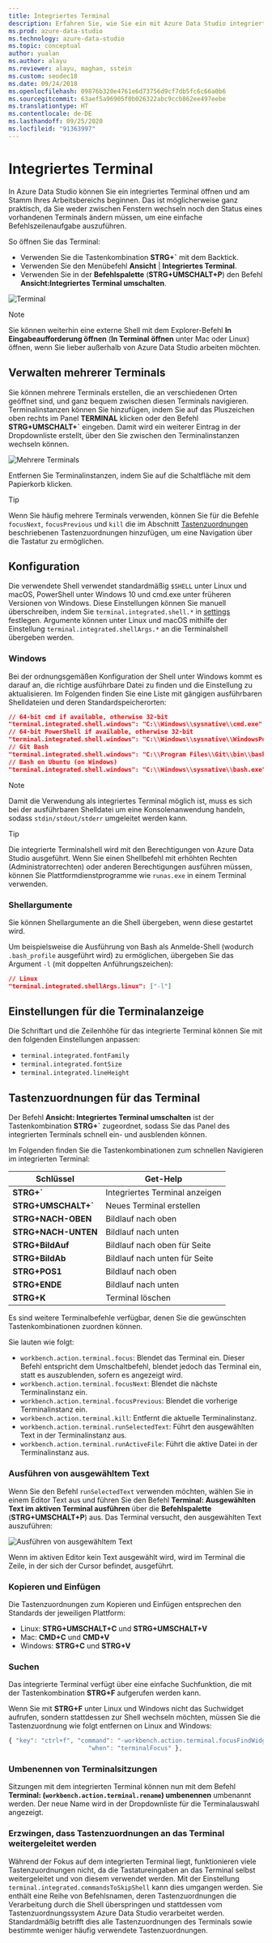 ```yaml
---
title: Integriertes Terminal
description: Erfahren Sie, wie Sie ein mit Azure Data Studio integriertes Terminal öffnen. Ein integriertes Terminal kann sich als praktischer als ein separates Terminal erweisen.
ms.prod: azure-data-studio
ms.technology: azure-data-studio
ms.topic: conceptual
author: yualan
ms.author: alayu
ms.reviewer: alayu, maghan, sstein
ms.custom: seodec18
ms.date: 09/24/2018
ms.openlocfilehash: 09876b320e4761e6d73756d9cf7db5fc6c66a0b6
ms.sourcegitcommit: 63aef5a96905f0b026322abc9ccb862ee497eebe
ms.translationtype: HT
ms.contentlocale: de-DE
ms.lasthandoff: 09/25/2020
ms.locfileid: "91363997"
---
```

# <a name="integrated-terminal"></a>Integriertes Terminal

In Azure Data Studio können Sie ein integriertes Terminal öffnen und am Stamm Ihres Arbeitsbereichs beginnen. Das ist möglicherweise ganz praktisch, da Sie weder zwischen Fenstern wechseln noch den Status eines vorhandenen Terminals ändern müssen, um eine einfache Befehlszeilenaufgabe auszuführen.

So öffnen Sie das Terminal:

* Verwenden Sie die Tastenkombination **STRG+`** mit dem Backtick.
* Verwenden Sie den Menübefehl **Ansicht** | **Integriertes Terminal**.
* Verwenden Sie in der **Befehlspalette** (**STRG+UMSCHALT+P**) den Befehl **Ansicht:Integriertes Terminal umschalten**.

![Terminal](media/integrated-terminal/terminal-screen.png)

> [!NOTE]
> Sie können weiterhin eine externe Shell mit dem Explorer-Befehl **In Eingabeaufforderung öffnen** (**In Terminal öffnen** unter Mac oder Linux) öffnen, wenn Sie lieber außerhalb von Azure Data Studio arbeiten möchten.

## <a name="managing-multiple-terminals"></a>Verwalten mehrerer Terminals

Sie können mehrere Terminals erstellen, die an verschiedenen Orten geöffnet sind, und ganz bequem zwischen diesen Terminals navigieren. Terminalinstanzen können Sie hinzufügen, indem Sie auf das Pluszeichen oben rechts im Panel **TERMINAL** klicken oder den Befehl **STRG+UMSCHALT+`** eingeben. Damit wird ein weiterer Eintrag in der Dropdownliste erstellt, über den Sie zwischen den Terminalinstanzen wechseln können.

![Mehrere Terminals](media/integrated-terminal/terminal-multiple-instances.png)

Entfernen Sie Terminalinstanzen, indem Sie auf die Schaltfläche mit dem Papierkorb klicken.

> [!TIP]
> Wenn Sie häufig mehrere Terminals verwenden, können Sie für die Befehle `focusNext`, `focusPrevious` und `kill` die im Abschnitt [Tastenzuordnungen](#key-bindings) beschriebenen Tastenzuordnungen hinzufügen, um eine Navigation über die Tastatur zu ermöglichen.

## <a name="configuration"></a>Konfiguration

Die verwendete Shell verwendet standardmäßig `$SHELL` unter Linux und macOS, PowerShell unter Windows 10 und cmd.exe unter früheren Versionen von Windows. Diese Einstellungen können Sie manuell überschreiben, indem Sie `terminal.integrated.shell.*` in [settings](settings.md) festlegen. Argumente können unter Linux und macOS mithilfe der Einstellung `terminal.integrated.shellArgs.*` an die Terminalshell übergeben werden.

### <a name="windows"></a>Windows

Bei der ordnungsgemäßen Konfiguration der Shell unter Windows kommt es darauf an, die richtige ausführbare Datei zu finden und die Einstellung zu aktualisieren. Im Folgenden finden Sie eine Liste mit gängigen ausführbaren Shelldateien und deren Standardspeicherorten:

```json
// 64-bit cmd if available, otherwise 32-bit
"terminal.integrated.shell.windows": "C:\\Windows\\sysnative\\cmd.exe"
// 64-bit PowerShell if available, otherwise 32-bit
"terminal.integrated.shell.windows": "C:\\Windows\\sysnative\\WindowsPowerShell\\v1.0\\powershell.exe"
// Git Bash
"terminal.integrated.shell.windows": "C:\\Program Files\\Git\\bin\\bash.exe"
// Bash on Ubuntu (on Windows)
"terminal.integrated.shell.windows": "C:\\Windows\\sysnative\\bash.exe"
```

> [!NOTE]
> Damit die Verwendung als integriertes Terminal möglich ist, muss es sich bei der ausführbaren Shelldatei um eine Konsolenanwendung handeln, sodass `stdin/stdout/stderr` umgeleitet werden kann.

> [!TIP]
> Die integrierte Terminalshell wird mit den Berechtigungen von Azure Data Studio ausgeführt. Wenn Sie einen Shellbefehl mit erhöhten Rechten (Administratorrechten) oder anderen Berechtigungen ausführen müssen, können Sie Plattformdienstprogramme wie `runas.exe` in einem Terminal verwenden.

### <a name="shell-arguments"></a>Shellargumente

Sie können Shellargumente an die Shell übergeben, wenn diese gestartet wird.

Um beispielsweise die Ausführung von Bash als Anmelde-Shell (wodurch `.bash_profile` ausgeführt wird) zu ermöglichen, übergeben Sie das Argument `-l` (mit doppelten Anführungszeichen):

```json
// Linux
"terminal.integrated.shellArgs.linux": ["-l"]
```

## <a name="terminal-display-settings"></a>Einstellungen für die Terminalanzeige

Die Schriftart und die Zeilenhöhe für das integrierte Terminal können Sie mit den folgenden Einstellungen anpassen:

* `terminal.integrated.fontFamily`
* `terminal.integrated.fontSize`
* `terminal.integrated.lineHeight`

## <a name="terminal-key-bindings"></a><a id="key-bindings"></a>Tastenzuordnungen für das Terminal

Der Befehl **Ansicht: Integriertes Terminal umschalten** ist der Tastenkombination **STRG+`** zugeordnet, sodass Sie das Panel des integrierten Terminals schnell ein- und ausblenden können.

Im Folgenden finden Sie die Tastenkombinationen zum schnellen Navigieren im integrierten Terminal:

|Schlüssel|Get-Help|  
|---|---|  
|**STRG+\`**|Integriertes Terminal anzeigen|  
|**STRG+UMSCHALT+\`**|Neues Terminal erstellen|  
|**STRG+NACH-OBEN**|Bildlauf nach oben|  
|**STRG+NACH-UNTEN**|Bildlauf nach unten|  
|**STRG+BildAuf**|Bildlauf nach oben für Seite|  
|**STRG+BildAb**|Bildlauf nach unten für Seite|  
|**STRG+POS1**|Bildlauf nach oben|  
|**STRG+ENDE**|Bildlauf nach unten|  
|**STRG+K**|Terminal löschen|  

Es sind weitere Terminalbefehle verfügbar, denen Sie die gewünschten Tastenkombinationen zuordnen können.

Sie lauten wie folgt:

* `workbench.action.terminal.focus`: Blendet das Terminal ein. Dieser Befehl entspricht dem Umschaltbefehl, blendet jedoch das Terminal ein, statt es auszublenden, sofern es angezeigt wird.
* `workbench.action.terminal.focusNext`: Blendet die nächste Terminalinstanz ein.
* `workbench.action.terminal.focusPrevious`: Blendet die vorherige Terminalinstanz ein.
* `workbench.action.terminal.kill`: Entfernt die aktuelle Terminalinstanz.
* `workbench.action.terminal.runSelectedText`: Führt den ausgewählten Text in der Terminalinstanz aus.
* `workbench.action.terminal.runActiveFile`: Führt die aktive Datei in der Terminalinstanz aus.

### <a name="run-selected-text"></a>Ausführen von ausgewähltem Text

Wenn Sie den Befehl `runSelectedText` verwenden möchten, wählen Sie in einem Editor Text aus und führen Sie den Befehl **Terminal: Ausgewählten Text im aktiven Terminal ausführen** über die **Befehlspalette** (**STRG+UMSCHALT+P**) aus. Das Terminal versucht, den ausgewählten Text auszuführen:

![Ausführen von ausgewähltem Text](media/integrated-terminal/terminal_run_selected.png)

Wenn im aktiven Editor kein Text ausgewählt wird, wird im Terminal die Zeile, in der sich der Cursor befindet, ausgeführt.

### <a name="copy--paste"></a>Kopieren und Einfügen

Die Tastenzuordnungen zum Kopieren und Einfügen entsprechen den Standards der jeweiligen Plattform:

* Linux: **STRG+UMSCHALT+C** und **STRG+UMSCHALT+V**
* Mac: **CMD+C** und **CMD+V**
* Windows: **STRG+C** und **STRG+V**

### <a name="find"></a>Suchen

Das integrierte Terminal verfügt über eine einfache Suchfunktion, die mit der Tastenkombination **STRG+F** aufgerufen werden kann.

Wenn Sie mit **STRG+F** unter Linux und Windows nicht das Suchwidget aufrufen, sondern stattdessen zur Shell wechseln möchten, müssen Sie die Tastenzuordnung wie folgt entfernen on Linux and Windows:

```js
{ "key": "ctrl+f", "command": "-workbench.action.terminal.focusFindWidget",
                      "when": "terminalFocus" },
```

### <a name="rename-terminal-sessions"></a>Umbenennen von Terminalsitzungen

Sitzungen mit dem integrierten Terminal können nun mit dem Befehl **Terminal: (`workbench.action.terminal.rename`) umbenennen** umbenannt werden. Der neue Name wird in der Dropdownliste für die Terminalauswahl angezeigt.

### <a name="forcing-key-bindings-to-pass-through-the-terminal"></a>Erzwingen, dass Tastenzuordnungen an das Terminal weitergeleitet werden

Während der Fokus auf dem integrierten Terminal liegt, funktionieren viele Tastenzuordnungen nicht, da die Tastatureingaben an das Terminal selbst weitergeleitet und von diesem verwendet werden. Mit der Einstellung `terminal.integrated.commandsToSkipShell` kann dies umgangen werden. Sie enthält eine Reihe von Befehlsnamen, deren Tastenzuordnungen die Verarbeitung durch die Shell überspringen und stattdessen vom Tastenzuordnungssystem Azure Data Studio verarbeitet werden. Standardmäßig betrifft dies alle Tastenzuordnungen des Terminals sowie bestimmte weniger häufig verwendete Tastenzuordnungen.

